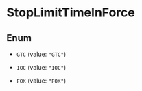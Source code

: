 

# StopLimitTimeInForce

## Enum


* `GTC` (value: `"GTC"`)

* `IOC` (value: `"IOC"`)

* `FOK` (value: `"FOK"`)




